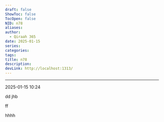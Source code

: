 ```yaml
---
draft: false
ShowToc: false
TocOpen: false
NID: n78
aliases: 
author:
  - Qiraah 365
date: 2025-01-15
series: 
categories: 
tags: 
title: n78
description: 
devLink: http://localhost:1313/
---
```

---


2025-01-15 10:24

dd
jhb

ff


hhhh